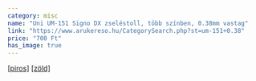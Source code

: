 ```yaml
---
category: misc
name: "Uni UM-151 Signo DX zseléstoll, több színben, 0.38mm vastag"
link: "https://www.arukereso.hu/CategorySearch.php?st=um-151+0.38"
price: "700 Ft"
has_image: true
---
```

[[piros]](https://www.pcx.hu/uni-um-151-zseles-piros-rolleriron-2uum151p-00465048) [[zöld]](https://www.pcx.hu/uni-um-151-zold-rolleriron-2uum151z-00515657)